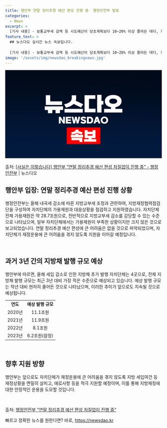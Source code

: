 ```yaml
---
title: 행안부 연말 정리추경 예산 편성 진행 중  행정안전부 발표
categories:
  - News
excerpt: >
  [기사 내용] - 보통교부세 감액 등 시도예산이 당초계획보다 10~20% 이상 줄어든 데다, 지방채 발행 등…
feature_text: >
  ## 뉴스다오 실시간 뉴스 속보입니다.

  [기사 내용] - 보통교부세 감액 등 시도예산이 당초계획보다 10~20% 이상 줄어든 데다, 지방채 발행 등…
image: '/assets/img/newsdao_breakingnews.jpg'
---
```


![뉴스다오 속보](/assets/img/newsdao_breakingnews.jpg)

<p>출처: <a href="https://newsdao.kr/2728" rel="dofollow">[사실은 이렇습니다] 행안부 “연말 정리추경 예산 편성 차질없이 진행 중” - 행정안전부</a> | 뉴스다오</p>

<h2 data-ke-size="size26">행안부 입장: 연말 정리추경 예산 편성 진행 상황</h2>
행정안전부는 올해 내국세 감소에 따른 지방교부세 조정과 관련하여, 지방재정협력점검단을 구성하여 자치단체의 가용재원과 대응상황을 점검하고 지원하였습니다. 자치단체 전체 가용재원은 약 28.7조원으로, 전반적으로 지방교부세 감소를 감당할 수 있는 수준으로 나타났으며, 일부 자치단체에서는 가용재원이 부족한 상황이지만 크지 않은 것으로 보고되었습니다. 연말 정리추경 예산 편성에 큰 어려움은 없을 것으로 파악되었으며, 자치단체가 재정운용에 큰 어려움을 겪지 않도록 지원을 이어갈 예정입니다.

<p data-ke-size="size16">&nbsp;</p>

<h2 data-ke-size="size26">과거 3년 간의 지방채 발행 규모 예상</h2>
행안부에 따르면, 올해 세입 감소로 인한 지방채 추가 발행 자치단체는 4곳으로, 전체 지방채 발행 규모는 최근 3년 대비 가장 적은 수준으로 예상되고 있습니다. 예상 발행 규모는 작년 대비 현저히 줄어든 것으로 나타났으며, 이러한 추이가 앞으로도 지속될 것으로 예상됩니다.

<table>
	<tr>
		<td style="text-align: center; height: 17px;"><b>연도</b></td>
		<td style="text-align: center; height: 17px;"><b>예상 발행 규모</b></td>
	</tr>
	<tr>
		<td style="text-align: center; height: 17px;">2020년</td>
		<td style="text-align: center; height: 17px;">11.1조원</td>
	</tr>
	<tr>
		<td style="text-align: center; height: 17px;">2021년</td>
		<td style="text-align: center; height: 17px;">11.9조원</td>
	</tr>
	<tr>
		<td style="text-align: center; height: 17px;">2022년</td>
		<td style="text-align: center; height: 17px;">8.1조원</td>
	</tr>
	<tr>
		<td style="text-align: center; height: 17px;">2023년</td>
		<td style="text-align: center; height: 17px;">6.2조원(잠정)</td>
	</tr>
</table>

<p data-ke-size="size16">&nbsp;</p>

<h2 data-ke-size="size26">향후 지원 방향</h2>
행안부는 앞으로도 자치단체가 재정운용에 큰 어려움을 겪지 않도록 지방 세입여건 등 재정상황을 면밀히 살피고, 애로사항 등을 적극 지원할 예정이며, 이를 통해 지방재정에 대한 안정적인 운용을 도모할 것입니다.

<p data-ke-size="size16">&nbsp;</p>

출처: <a href="https://newsdao.kr/2728">행정안전부 "연말 정리추경 예산 편성 차질없이 진행 중"</a> 

빠르고 정확한 뉴스를 원한다면? 바로, <a href="https://newsdao.kr" rel="dofollow">https://newsdao.kr</a>


    
